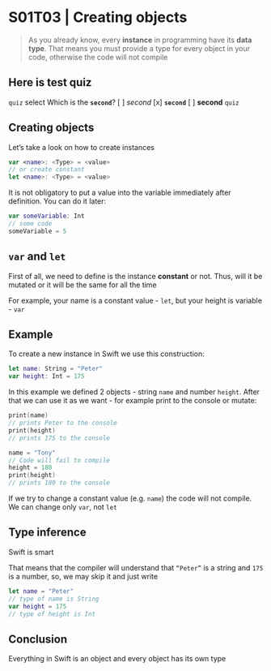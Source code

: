 # S01T03 | Creating objects

> As you already know, every **instance** in programming have its **data type**. That means you must provide a type for every object in your code, otherwise the code will not compile
> 

## Here is test quiz

`quiz` select
Which is the **`second`**?
[ ] _second_
[x] **`second`**
[ ] **second**
`quiz`

## Creating objects

Let’s take a look on how to create instances

```swift
var <name>: <Type> = <value>
// or create constant
let <name>: <Type> = <value>
```

It is not obligatory to put a value into the variable immediately after definition. You can do it later:

```swift
var someVariable: Int
// some code
someVariable = 5
```

## `var` and `let`

First of all, we need to define is the instance **constant** or not. Thus, will it be mutated or it will be the same for all the time

For example, your name is a constant value - `let`, but your height is variable - `var`

## Example

To create a new instance in Swift we use this construction:

```swift
let name: String = "Peter"
var height: Int = 175
```

In this example we defined 2 objects - string `name` and number `height`. After that we can use it as we want - for example print to the console or mutate:

```swift
print(name)
// prints Peter to the console
print(height)
// prints 175 to the console

name = "Tony"
// Code will fail to compile
height = 180
print(height)
// prints 180 to the console
```

If we try to change a constant value (e.g. `name`) the code will not compile. We can change only `var`, not `let`

## Type inference

Swift is smart

That means that the compiler will understand that `“Peter”` is a string and `175` is a number, so, we may skip it and just write

```swift
let name = "Peter"
// type of name is String
var height = 175
// type of height is Int
```

## Conclusion

Everything in Swift is an object and every object has its own type
